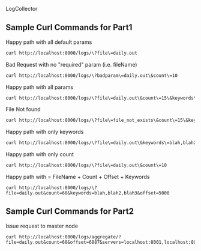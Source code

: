 LogCollector

## Sample Curl Commands for Part1

Happy path with all default params
```bash
curl http://localhost:8000/logs/\?file\=daily.out
```

Bad Request with no "required" param (i.e. fileName)
```bash
curl http://localhost:8000/logs/\?badparam\=daily.out\&count\=10
```

Happy path with all params
```bash
curl http://localhost:8000/logs/\?file\=daily.out\&count\=15\&keywords\=blah,blah2,blah3
```

File Not found
```bash
curl http://localhost:8000/logs/\?file\=file_not_exists\&count\=15\&keywords\=blah,blah2,blah3
```

Happy path with only keywords
```bash
curl http://localhost:8000/logs/\?file\=daily.out\&keywords\=blah,blah2,blah3
```

Happy path with only count
```bash
curl http://localhost:8000/logs/\?file\=daily.out\&count\=10
```

Happy path with = FileName + Count + Offset + Keywords
```commandline
curl http://localhost:8000/logs/\?file=daily.out&count=60&keywords=blah,blah2,blah3&offset=5000
```

## Sample Curl Commands for Part2

Issue request to master node
```commandline
curl http://localhost:8000/logs/aggregate/?file=daily.out&count=60&offset=6887&servers=localhost:8001,localhost:8002
```

